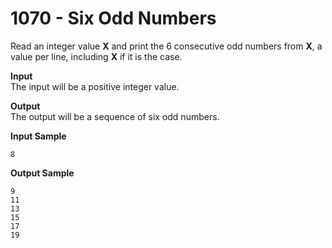 # 1070 - Six Odd Numbers

Read an integer value **X** and print the 6 consecutive odd numbers from **X**, a value per line, including **X** if it is the case.

**Input**<br>
The input will be a positive integer value.

**Output**<br>
The output will be a sequence of six odd numbers.

**Input Sample**
```
8 
```          

**Output Sample**
```
9
11
13
15
17
19
```